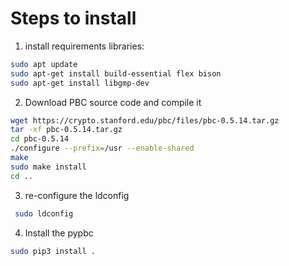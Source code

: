# Steps to install 

1. install requirements libraries: 
````bash
sudo apt update
sudo apt-get install build-essential flex bison
sudo apt-get install libgmp-dev
````

2. Download PBC source code and compile it
````bash
wget https://crypto.stanford.edu/pbc/files/pbc-0.5.14.tar.gz
tar -xf pbc-0.5.14.tar.gz
cd pbc-0.5.14
./configure --prefix=/usr --enable-shared
make
sudo make install
cd ..
````

3. re-configure the ldconfig
````bash
 sudo ldconfig
````

4. Install the pypbc

````bash
sudo pip3 install .
````

